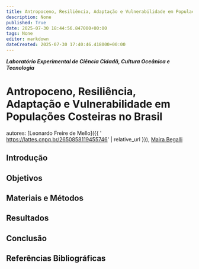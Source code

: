 ```yaml
---
title: Antropoceno, Resiliência, Adaptação e Vulnerabilidade em Populações Costeiras no Brasil
description: None
published: True
date: 2025-07-30 18:44:56.847000+00:00
tags: None
editor: markdown
dateCreated: 2025-07-30 17:40:46.418000+00:00
---
```


***Laboratório Experimental de Ciência Cidadã, Cultura Oceânica e Tecnologia***


# Antropoceno, Resiliência, Adaptação e Vulnerabilidade em Populações Costeiras no Brasil
autores: [Leonardo Freire de Mello]({{ ' https://lattes.cnpq.br/2650858119455746' | relative_url }}), [Maira Begalli](https://lattes.cnpq.br/4559907236737788)


## Introdução




## Objetivos




## Materiais e Métodos

## Resultados

## Conclusão

## Referências Bibliográficas